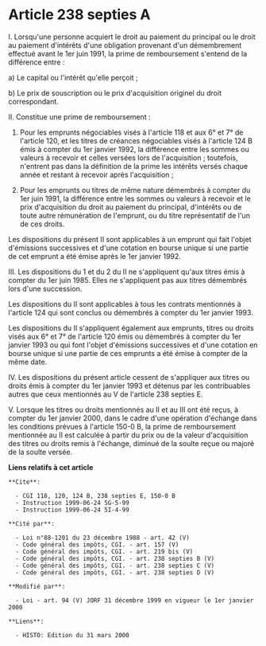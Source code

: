 # Article 238 septies A

I. Lorsqu'une personne acquiert le droit au paiement du principal ou le droit au paiement d'intérêts d'une obligation
provenant d'un démembrement effectué avant le 1er juin 1991, la prime de remboursement s'entend de la différence entre :

a) Le capital ou l'intérêt qu'elle perçoit ;

b) Le prix de souscription ou le prix d'acquisition originel du droit correspondant.

II. Constitue une prime de remboursement :

1.  Pour les emprunts négociables visés à l'article 118 et aux 6° et 7° de l'article 120, et les titres de créances
négociables visés à l'article 124 B émis à compter du 1er janvier 1992, la différence entre les sommes ou valeurs à recevoir
et celles versées lors de l'acquisition ; toutefois, n'entrent pas dans la définition de la prime les intérêts versés chaque
année et restant à recevoir après l'acquisition ;

2. Pour les emprunts ou titres de même nature démembrés à compter du 1er juin 1991, la différence entre les sommes ou valeurs
à recevoir et le prix d'acquisition du droit au paiement du principal, d'intérêts ou de toute autre rémunération de
l'emprunt, ou du titre représentatif de l'un de ces droits.

Les dispositions du présent II sont applicables à un emprunt qui fait l'objet d'émissions successives et d'une cotation en
bourse unique si une partie de cet emprunt a été émise après le 1er janvier 1992.

III. Les dispositions du 1 et du 2 du II ne s'appliquent qu'aux titres émis à compter du 1er juin 1985. Elles ne s'appliquent
pas aux titres démembrés lors d'une succession.

Les dispositions du II sont applicables à tous les contrats mentionnés à l'article 124 qui sont conclus ou démembrés à
compter du 1er janvier 1993.

Les dispositions du II s'appliquent également aux emprunts, titres ou droits visés aux 6° et 7° de l'article 120 émis ou
démembrés à compter du 1er janvier 1993 ou qui font l'objet d'émissions successives et d'une cotation en bourse unique si une
partie de ces emprunts a été émise à compter de la même date.

IV. Les dispositions du présent article cessent de s'appliquer aux titres ou droits émis à compter du 1er janvier 1993 et
détenus par les contribuables autres que ceux mentionnés au V de l'article 238 septies E.

V. Lorsque les titres ou droits mentionnés au II et au III ont été reçus, à compter du 1er janvier 2000, dans le cadre d'une
opération d'échange dans les conditions prévues à l'article 150-0 B, la prime de remboursement mentionnée au II est calculée
à partir du prix ou de la valeur d'acquisition des titres ou droits remis à l'échange, diminué de la soulte reçue ou majoré
de la soulte versée.

**Liens relatifs à cet article**

	**Cite**:

	  - CGI 118, 120, 124 B, 238 septies E, 150-0 B
	  - Instruction 1999-06-24 5G-5-99
	  - Instruction 1999-06-24 5I-4-99

	**Cité par**:

	  - Loi n°88-1201 du 23 décembre 1988 - art. 42 (V)
	  - Code général des impôts, CGI. - art. 157 (V)
	  - Code général des impôts, CGI. - art. 219 bis (V)
	  - Code général des impôts, CGI. - art. 238 septies B (V)
	  - Code général des impôts, CGI. - art. 238 septies C (V)
	  - Code général des impôts, CGI. - art. 238 septies D (V)

	**Modifié par**:

	  - Loi - art. 94 (V) JORF 31 décembre 1999 en vigueur le 1er janvier 2000

	**Liens**:

	  - HISTO: Edition du 31 mars 2000
